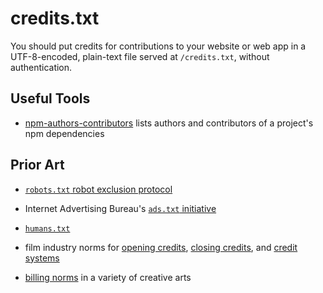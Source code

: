 # credits.txt

You should put credits for contributions to your website or web app in a UTF-8-encoded, plain-text file served at `/credits.txt`, without authentication.

## Useful Tools

- [npm-authors-contributors](https://www.npmjs.com/package/npm-authors-contributors) lists authors and contributors of a project's npm dependencies

## Prior Art

- [`robots.txt` robot exclusion protocol](https://en.wikipedia.org/wiki/Robots_exclusion_standard)

- Internet Advertising Bureau's [`ads.txt` initiative](https://en.wikipedia.org/wiki/Ads.txt)

- [`humans.txt`](http://humanstxt.org/)

- film industry norms for [opening credits](https://en.wikipedia.org/wiki/Opening_credits), [closing credits](https://en.wikipedia.org/wiki/Closing_credits), and [credit systems](https://en.wikipedia.org/wiki/WGA_screenwriting_credit_system)

- [billing norms](https://en.wikipedia.org/wiki/Billing_(performing_arts)) in a variety of creative arts
